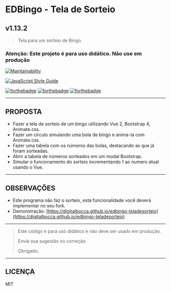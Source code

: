 # EDBingo - Tela de Sorteio

## v1.13.2

> Tela para um sorteio de Bingo.

### Atenção: Este projeto é para uso didático. Não use em produção

[![Maintainability](https://api.codeclimate.com/v1/badges/05fc13146ed957dee79f/maintainability)](https://codeclimate.com/github/digitalbocca/edbingo-teladesorteio/maintainability)

[![JavaScript Style Guide](https://cdn.rawgit.com/feross/standard/master/badge.svg)](https://github.com/feross/standard)

[![forthebadge](http://forthebadge.com/images/badges/uses-badges.svg)](http://forthebadge.com)
[![forthebadge](http://forthebadge.com/images/badges/contains-technical-debt.svg)](http://forthebadge.com)
[![forthebadge](http://forthebadge.com/images/badges/built-by-developers.svg)](http://forthebadge.com)

---

## PROPOSTA

- Fazer a tela de sorteio de um bingo utilizando Vue 2, Bootstrap 4, Animate.css.
- Fazer um círculo simulando uma bola de bingo e anima-la com Animate.css.
- Fazer uma tabela com os números das bolas, destacando as que já foram sorteadas.
- Abrir a tabela de números sorteados em um modal Bootstrap.
- Simular o funcionamento do sorteio incrementando 1 ao numero atual usando o Vue.

---

## OBSERVAÇÕES

- Este programa não faz o sorteio, esta funcionalidade você deverá implementar no seu fork.
- Demonstração: [https://digitalbocca.github.io/edbingo-teladesorteio](https://digitalbocca.github.io/edbingo-teladesorteio)

---

>Este código é para uso didático e não deve ser usado em produção.
>
>Envie sua sugestão ou correção.
>
>Obrigado.

---

## LICENÇA

MIT
